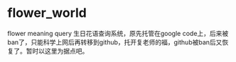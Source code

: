 # flower_world
flower meaning query
生日花语查询系统，原先托管在google code上，后来被ban了，只能科学上网后再转移到github，托开复老师的福，github被ban后又恢复了。暂时以这里为据点吧。

